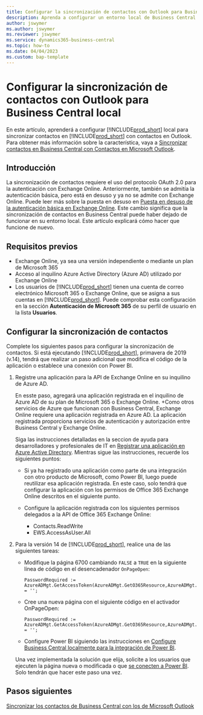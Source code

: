 ```yaml
---
title: Configurar la sincronización de contactos con Outlook para Business Central local
description: Aprenda a configurar un entorno local de Business Central para sincronizar los contactos en Business Central y Outlook.
author: jswymer
ms.author: jswymer
ms.reviewer: jswymer
ms.service: dynamics365-business-central
ms.topic: how-to
ms.date: 04/04/2023
ms.custom: bap-template
---
```


# <a name="set-up-contact-sync-with-outlook-for-business-central-on-premises"></a><a name="set-up-contact-sync-with-outlook-for-business-central-on-premises"></a>Configurar la sincronización de contactos con Outlook para Business Central local

En este artículo, aprenderá a configurar [!INCLUDE[prod_short](includes/prod_short.md)] local para sincronizar contactos en [!INCLUDE[prod_short](includes/prod_short.md)] con contactos en Outlook. Para obtener más información sobre la característica, vaya a [Sincronizar contactos en Business Central con Contactos en Microsoft Outlook](admin-synchronize-outlook-contacts.md).

## <a name="introduction"></a><a name="introduction"></a>Introducción

La sincronización de contactos requiere el uso del protocolo OAuth 2.0 para la autenticación con Exchange Online. Anteriormente, también se admitía la autenticación básica, pero está en desuso y ya no se admite con Exchange Online. Puede leer más sobre la puesta en desuso en [Puesta en desuso de la autenticación básica en Exchange Online](/exchange/clients-and-mobile-in-exchange-online/deprecation-of-basic-authentication-exchange-online). Este cambio significa que la sincronización de contactos en Business Central puede haber dejado de funcionar en su entorno local. Este artículo explicará cómo hacer que funcione de nuevo.

## <a name="prerequisites"></a><a name="prerequisites"></a>Requisitos previos

- Exchange Online, ya sea una versión independiente o mediante un plan de Microsoft 365  
- Acceso al inquilino Azure Active Directory (Azure AD) utilizado por Exchange Online
- Los usuarios de [!INCLUDE[prod_short](includes/prod_short.md)] tienen una cuenta de correo electrónico Microsoft 365 o Exchange Online, que se asigna a sus cuentas en [!INCLUDE[prod_short](includes/prod_short.md)]. Puede comprobar esta configuración en la sección **Autenticación de Microsoft 365** de su perfil de usuario en la lista **Usuarios**. 

## <a name="set-up-contact-sync"></a><a name="set-up-contact-sync"></a>Configurar la sincronización de contactos

Complete los siguientes pasos para configurar la sincronización de contactos. Si está ejecutando [!INCLUDE[prod_short](includes/prod_short.md)], primavera de 2019 (v.14), tendrá que realizar un paso adicional que modifica el código de la aplicación o establece una conexión con Power BI.

1. <a name="registerapp"></a>Registre una aplicación para la API de Exchange Online en su inquilino de Azure AD.

   En esste paso, agregará una aplicación registrada en el inquilino de Azure AD de su plan de Microsoft 365 o Exchange Online. +Como otros servicios de Azure que funcionan con Business Central, Exchange Online requiere una aplicación registrada en Azure AD. La aplicación registrada proporciona servicios de autenticación y autorización entre Business Central y Exchange Online.

   Siga las instrucciones detalladas en la seccion de ayuda para desarrolladores y profesionales de IT en [Registrar una aplicación en Azure Active Directory](/dynamics365/business-central/dev-itpro/administration/register-app-azure#register-an-application-in-azure-active-directory). Mientras sigue las instrucciones, recuerde los siguientes puntos:

   - Si ya ha registrado una aplicación como parte de una integración con otro producto de Microsoft, como Power BI, luego puede reutilizar esa aplicación registrada. En este caso, solo tendrá que configurar la aplicación con los permisos de Office 365 Exchange Online descritos en el siguiente punto.

   - Configure la aplicación registrada con los siguientes permisos delegados a la API de Office 365 Exchange Online:

     - Contacts.ReadWrite
     - EWS.AccessAsUser.All

2. Para la versión 14 de [!INCLUDE[prod_short](includes/prod_short.md)], realice una de las siguientes tareas:

   - Modifique la página 6700 cambiando `FALSE` a `TRUE` en la siguiente línea de código en el desencadenador `OnPageOpen`:

     ```
     PasswordRequired := AzureADMgt.GetAccessToken(AzureADMgt.GetO365Resource,AzureADMgt.GetO365ResourceName,TRUE) = '';
     ```

   - Cree una nueva página con el siguiente código en el activador OnPageOpen:

     ```
     PasswordRequired := AzureADMgt.GetAccessToken(AzureADMgt.GetO365Resource,AzureADMgt.GetO365ResourceName,TRUE) = '';
     ```

   - Configure Power BI siguiendo las instrucciones en [Configure Business Central localmente para la integración de Power BI](admin-powerbi-setup.md#setup).

   Una vez implementada la solución que elija, solicite a los usuarios que ejecuten la página nueva o modificada o que [se conecten a Power BI](across-working-with-powerbi.md#connect). Solo tendrán que hacer este paso una vez.

## <a name="next-steps"></a><a name="next-steps"></a>Pasos siguientes

[Sincronizar los contactos de Business Central con los de Microsoft Outlook](admin-synchronize-outlook-contacts.md)  
